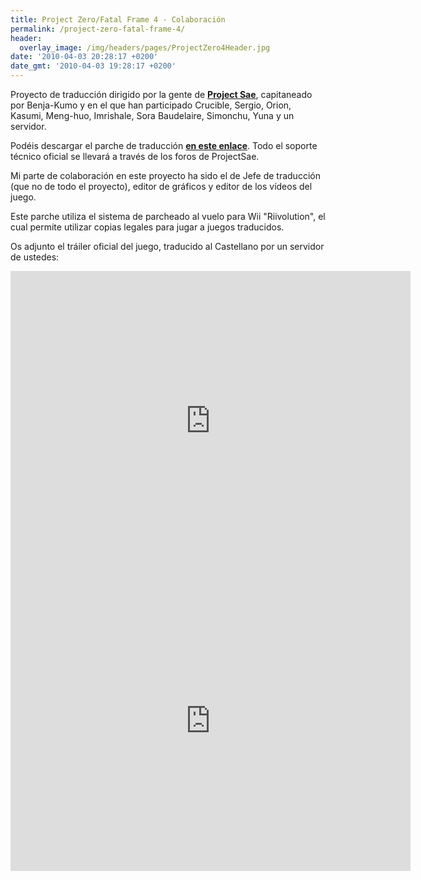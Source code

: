 ```yaml
---
title: Project Zero/Fatal Frame 4 - Colaboración
permalink: /project-zero-fatal-frame-4/
header:
  overlay_image: /img/headers/pages/ProjectZero4Header.jpg
date: '2010-04-03 20:28:17 +0200'
date_gmt: '2010-04-03 19:28:17 +0200'
---
```

Proyecto de traducción dirigido por la gente de [**Project Sae**](http://www.projectsae.es/sae.php), 
capitaneado por Benja-Kumo y en el que han participado Crucible, Sergio, Orion, Kasumi, Meng-huo, 
Imrishale, Sora Baudelaire, Simonchu, Yuna y un servidor.

Podéis descargar el parche de traducción [**en este 
enlace**](http://www.projectsae.es/project-zero-4/parche-espanol.html). 
Todo el soporte técnico oficial se llevará a través de los foros de ProjectSae.

Mi parte de colaboración en este proyecto ha sido el de Jefe de traducción (que no de todo el proyecto), 
editor de gráficos y editor de los vídeos del juego.

Este parche utiliza el sistema de parcheado al vuelo para Wii "Riivolution", el cual permite utilizar 
copias legales para jugar a juegos traducidos.

Os adjunto el tráiler oficial del juego, traducido al Castellano por un servidor de ustedes:

<center><iframe width="640" height="480" src="https://www.youtube-nocookie.com/embed/onVyBEI-agU?rel=0" frameborder="0" allow="accelerometer; autoplay; encrypted-media; gyroscope; picture-in-picture" allowfullscreen></iframe></center>

<center><iframe width="640" height="480" src="https://www.youtube-nocookie.com/embed/eOQsHzhZjSI?rel=0" frameborder="0" allow="accelerometer; autoplay; encrypted-media; gyroscope; picture-in-picture" allowfullscreen></iframe></center>
